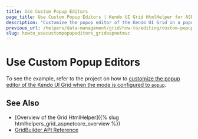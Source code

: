 ```yaml
---
title: Use Custom Popup Editors
page_title: Use Custom Popup Editors | Kendo UI Grid HtmlHelper for ASP.NET MVC
description: "Customize the popup editor of the Kendo UI Grid in a popup mode."
previous_url: /helpers/data-management/grid/how-to/editing/custom-popup-editor
slug: howto_usecustompopupeditors_gridaspnetmvc
---
```


# Use Custom Popup Editors

To see the example, refer to the project on how to [customize the popup editor of the Kendo UI Grid when the mode is configured to `popup`](https://github.com/telerik/ui-for-aspnet-mvc-examples/tree/master/grid/custom-popup-editor).

## See Also

* [Overview of the Grid HtmlHelper]({% slug htmlhelpers_grid_aspnetcore_overview %})
* [GridBuilder API Reference](http://docs.telerik.com/aspnet-mvc/api/Kendo.Mvc.UI.Fluent/GridBuilder)
